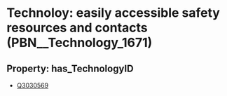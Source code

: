 # Technoloy: __easily accessible safety resources and contacts__ (PBN__Technology_1671)

## Property: has_TechnologyID

* [Q3030569](Q3030569)

